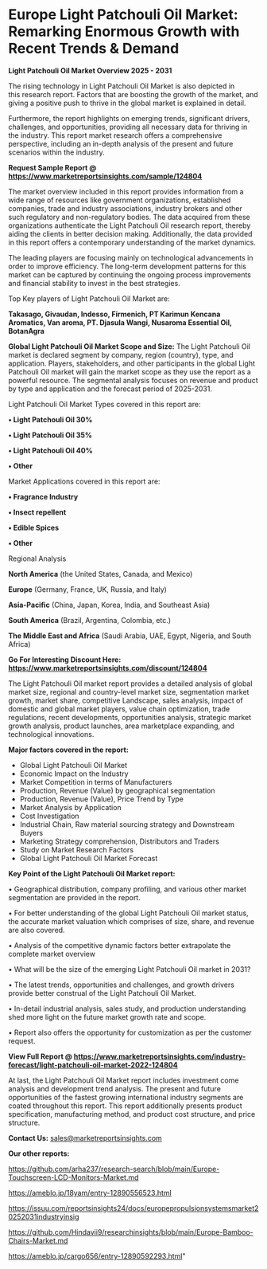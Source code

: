 # Europe Light Patchouli Oil Market: Remarking Enormous Growth with Recent Trends & Demand

<Strong> Light Patchouli Oil Market Overview 2025 - 2031</strong>

The rising technology in Light Patchouli Oil Market is also depicted in this research report. Factors that are boosting the growth of the market, and giving a positive push to thrive in the global market is explained in detail.

Furthermore, the report highlights on emerging trends, significant drivers, challenges, and opportunities, providing all necessary data for thriving in the industry. This report market research offers a comprehensive perspective, including an in-depth analysis of the present and future scenarios within the industry.

<strong>Request Sample Report @ <a href=https://www.marketreportsinsights.com/sample/124804>https://www.marketreportsinsights.com/sample/124804</a></strong>

The market overview included in this report provides information from a wide range of resources like government organizations, established companies, trade and industry associations, industry brokers and other such regulatory and non-regulatory bodies. The data acquired from these organizations authenticate the Light Patchouli Oil research report, thereby aiding the clients in better decision making. Additionally, the data provided in this report offers a contemporary understanding of the market dynamics.

The leading players are focusing mainly on technological advancements in order to improve efficiency. The long-term development patterns for this market can be captured by continuing the ongoing process improvements and financial stability to invest in the best strategies.

Top Key players of Light Patchouli Oil Market are:

<strong>Takasago, Givaudan, Indesso, Firmenich, PT Karimun Kencana Aromatics, Van aroma, PT. Djasula Wangi, Nusaroma Essential Oil, BotanAgra</strong>

<strong><b>Global Light Patchouli Oil Market Scope and Size:</b></strong>
The Light Patchouli Oil market is declared segment by company, region (country), type, and application. Players, stakeholders, and other participants in the global Light Patchouli Oil market will gain the market scope as they use the report as a powerful resource. The segmental analysis focuses on revenue and product by type and application and the forecast period of 2025-2031.

Light Patchouli Oil Market Types covered in this report are:

<strong>• Light Patchouli Oil 30%

• Light Patchouli Oil 35%

• Light Patchouli Oil 40%

• Other</strong>

Market Applications covered in this report are:

<strong>• Fragrance Industry

• Insect repellent

• Edible Spices

• Other</strong> 

Regional Analysis

<strong>North America</strong> (the United States, Canada, and Mexico)

<strong>Europe</strong> (Germany, France, UK, Russia, and Italy)

<strong>Asia-Pacific</strong> (China, Japan, Korea, India, and Southeast Asia)

<strong>South America</strong> (Brazil, Argentina, Colombia, etc.)

<strong>The Middle East and Africa</strong> (Saudi Arabia, UAE, Egypt, Nigeria, and South Africa)

<strong>Go For Interesting Discount Here: <a href=https://www.marketreportsinsights.com/discount/124804>https://www.marketreportsinsights.com/discount/124804</a></strong>

The Light Patchouli Oil market report provides a detailed analysis of global market size, regional and country-level market size, segmentation market growth, market share, competitive Landscape, sales analysis, impact of domestic and global market players, value chain optimization, trade regulations, recent developments, opportunities analysis, strategic market growth analysis, product launches, area marketplace expanding, and technological innovations.

<strong><b>Major factors covered in the report:</b></strong>
<ul>
  <li>Global Light Patchouli Oil Market </li>
  <li>Economic Impact on the Industry</li>
  <li>Market Competition in terms of Manufacturers</li>
  <li>Production, Revenue (Value) by geographical segmentation</li>
  <li>Production, Revenue (Value), Price Trend by Type</li>
  <li>Market Analysis by Application</li>
  <li>Cost Investigation</li>
  <li>Industrial Chain, Raw material sourcing strategy and Downstream Buyers</li>
  <li>Marketing Strategy comprehension, Distributors and Traders</li>
  <li>Study on Market Research Factors</li>
  <li>Global Light Patchouli Oil Market Forecast</li>
</ul>

<strong><b>Key Point of the Light Patchouli Oil Market report:</b></strong>

• Geographical distribution, company profiling, and various other market segmentation are provided in the report.

• For better understanding of the global Light Patchouli Oil market status, the accurate market valuation which comprises of size, share, and revenue are also covered.

• Analysis of the competitive dynamic factors better extrapolate the complete market overview

• What will be the size of the emerging Light Patchouli Oil market in 2031?

• The latest trends, opportunities and challenges, and growth drivers provide better construal of the Light Patchouli Oil Market.

• In-detail industrial analysis, sales study, and production understanding shed more light on the future market growth rate and scope.

• Report also offers the opportunity for customization as per the customer request.

<strong><b>View Full Report @ <a href=https://www.marketreportsinsights.com/industry-forecast/light-patchouli-oil-market-2022-124804>https://www.marketreportsinsights.com/industry-forecast/light-patchouli-oil-market-2022-124804</a></b></strong>


At last, the Light Patchouli Oil Market report includes investment come analysis and development trend analysis. The present and future opportunities of the fastest growing international industry segments are coated throughout this report. This report additionally presents product specification, manufacturing method, and product cost structure, and price structure.

<strong>Contact Us:</strong>
sales@marketreportsinsights.com

<strong>Our other reports:</strong>

<a href=https://github.com/arha237/research-search/blob/main/Europe-Touchscreen-LCD-Monitors-Market.md>https://github.com/arha237/research-search/blob/main/Europe-Touchscreen-LCD-Monitors-Market.md</a>

<a href=https://ameblo.jp/18yam/entry-12890556523.html>https://ameblo.jp/18yam/entry-12890556523.html</a>

<a href=https://issuu.com/reportsinsights24/docs/europepropulsionsystemsmarket20252031industryinsig>https://issuu.com/reportsinsights24/docs/europepropulsionsystemsmarket20252031industryinsig</a>

<a href=https://github.com/Hindavii9/researchinsights/blob/main/Europe-Bamboo-Chairs-Market.md>https://github.com/Hindavii9/researchinsights/blob/main/Europe-Bamboo-Chairs-Market.md</a>

<a href=https://ameblo.jp/cargo656/entry-12890592293.html>https://ameblo.jp/cargo656/entry-12890592293.html</a>"
